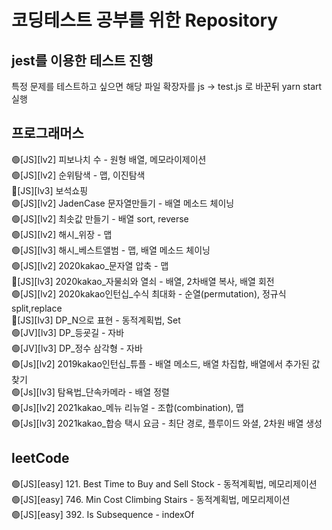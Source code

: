# 코딩테스트 공부를 위한 Repository

## jest를 이용한 테스트 진행

특정 문제를 테스트하고 싶으면 해당 파일 확장자를 js -> test.js 로 바꾼뒤 yarn start 실행

## 프로그래머스

🟢[JS][lv2] 피보나치 수 - 원형 배열, 메모라이제이션  
🟢[JS][lv2] 순위탐색 - 맵, 이진탐색  
🔴[JS][lv3] 보석쇼핑  
🟢[JS][lv2] JadenCase 문자열만들기 - 배열 메소드 체이닝  
🟢[JS][lv2] 최솟값 만들기 - 배열 sort, reverse  
🟢[JS][lv2] 해시\_위장 - 맵  
🟢[JS][lv3] 해시\_베스트앨범 - 맵, 배열 메소드 체이닝  
🟢[JS][lv2] 2020kakao\_문자열 압축 - 맵  
🔴[JS][lv3] 2020kakao\_자물쇠와 열쇠 - 배열, 2차배열 복사, 배열 회전  
🟢[JS][lv2] 2020kakao인턴십\_수식 최대화 - 순열(permutation), 정규식 split,replace  
🔴[JS][lv3] DP_N으로 표현 - 동적계획법, Set  
🟢[JV][lv3] DP\_등굣길 - 자바  
🟢[JV][lv3] DP\_정수 삼각형 - 자바  
🟢[Js][lv2] 2019kakao인턴십\_튜플 - 배열 메소드, 배열 차집합, 배열에서 추가된 값 찾기  
🟢[Js][lv3] 탐욕법\_단속카메라 - 배열 정렬  
🟢[Js][lv2] 2021kakao\_메뉴 리뉴얼 - 조합(combination), 맵  
🟢[Js][lv3] 2021kakao\_합승 택시 요금 - 최단 경로, 플루이드 와셜, 2차원 배열 생성

## leetCode

🟢[JS][easy] 121. Best Time to Buy and Sell Stock - 동적계획법, 메모리제이션  
🟢[JS][easy] 746. Min Cost Climbing Stairs - 동적계획법, 메모리제이션  
🟢[JS][easy] 392. Is Subsequence - indexOf

